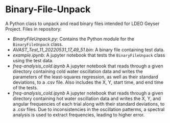 # Binary-File-Unpack
A Python class to unpack and read binary files intended for LDEO Geyser Project.
Files in repository:
  * *BinaryFileUnpack.py*: Contains the Python module for the <code>BinaryFileUnpack</code> class.
  * *AVAST_Test_11_20220531_17_49_51.bin*: A binary file containing test data.
  * *example.ipynb*: A jupyter notebook that tests the <code>BinaryFileUnpack</code> class using the test data.
  * *freq-analysis_cold.ipynb* A jupyter notebook that reads through a given directory containing cold water oscillation data and writes the parameters of the least-squares regression, as well as their standard deviations, to a .csv file. Also includes the X, Y, start time, and end time of the tests.
   * *freq-analysis_cold.ipynb* A jupyter notebook that reads through a given directory containing hot water oscillation data and writes the X, Y, and angular frequencies of each trial along with their standard deviations, to a .csv files. Due to inconsistencies in the oscillation patterms, a spectral analysis is used to extract frequencies, leading to higher error. 
